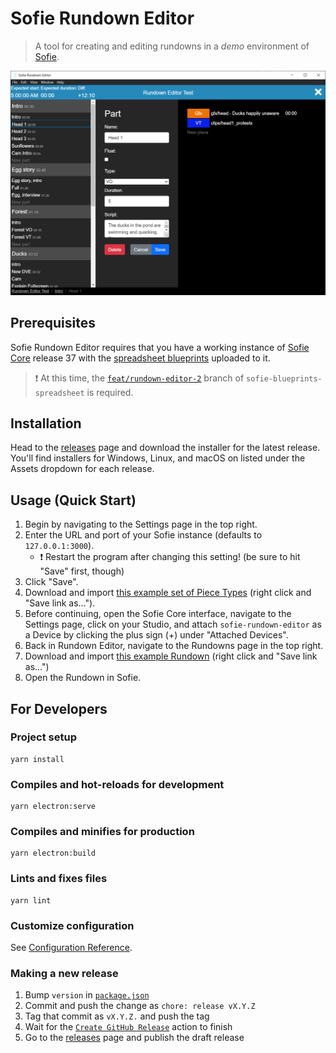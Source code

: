 # Sofie Rundown Editor

> A tool for creating and editing rundowns in a _demo_ environment of [Sofie](https://github.com/nrkno/Sofie-TV-automation/).

![App preview image](docs/app-preview-image.png)

## Prerequisites

Sofie Rundown Editor requires that you have a working instance of [Sofie Core](https://github.com/nrkno/tv-automation-server-core) release 37 with the [spreadsheet blueprints](https://github.com/SuperFlyTV/sofie-blueprints-spreadsheet) uploaded to it.

> ❗ At this time, the [`feat/rundown-editor-2`](https://github.com/SuperFlyTV/sofie-blueprints-spreadsheet/tree/feat/rundown-editor-2) branch of `sofie-blueprints-spreadsheet` is required.

## Installation

Head to the [releases](https://github.com/SuperFlyTV/sofie-automation-rundown-editor/releases) page and download the installer for the latest release. You'll find installers for Windows, Linux, and macOS on listed under the Assets dropdown for each release.

## Usage (Quick Start)

1. Begin by navigating to the Settings page in the top right.
2. Enter the URL and port of your Sofie instance (defaults to `127.0.0.1:3000`).
   - ❗ Restart the program after changing this setting! (be sure to hit "Save" first, though)
3. Click "Save".
4. Download and import [this example set of Piece Types](https://github.com/SuperFlyTV/sofie-automation-rundown-editor/raw/master/example-pieces-manifest.json) (right click and "Save link as...").
5. Before continuing, open the Sofie Core interface, navigate to the Settings page, click on your Studio, and attach `sofie-rundown-editor` as a Device by clicking the plus sign (+) under "Attached Devices".
6. Back in Rundown Editor, navigate to the Rundowns page in the top right.
7. Download and import [this example Rundown](https://github.com/SuperFlyTV/sofie-automation-rundown-editor/raw/master/example-rundown.json) (right click and "Save link as...")
8. Open the Rundown in Sofie.

## For Developers

### Project setup

```
yarn install
```

### Compiles and hot-reloads for development

```
yarn electron:serve
```

### Compiles and minifies for production

```
yarn electron:build
```

### Lints and fixes files

```
yarn lint
```

### Customize configuration

See [Configuration Reference](https://cli.vuejs.org/config/).

### Making a new release

1. Bump `version` in [`package.json`](package.json)
2. Commit and push the change as `chore: release vX.Y.Z`
3. Tag that commit as `vX.Y.Z.` and push the tag
4. Wait for the [`Create GitHub Release`](https://github.com/SuperFlyTV/sofie-automation-rundown-editor/actions/workflows/create-release.yaml) action to finish
5. Go to the [releases](https://github.com/SuperFlyTV/sofie-automation-rundown-editor/releases) page and publish the draft release
